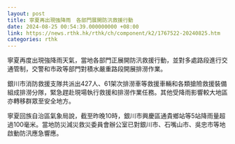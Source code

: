```yaml
---
layout: post
title: 寧夏再出現強降雨　各部門展開防汛救援行動
date: 2024-08-25 00:54:39.000000000 +08:00
link: https://news.rthk.hk/rthk/ch/component/k2/1767522-20240825.htm
categories: rthk
---
```


寧夏再度出現強降雨天氣，當地各部門正展開防汛救援行動，並對多處路段進行交通管制，交警和市政等部門對積水嚴重路段開展排澇作業。

銀川市消防救援支隊共派出427人、61架次排澇車等救援車輛和各類搶險救援裝備組成排澇分隊，緊急趕赴現場執行救援和排澇作業任務。其他受降雨影響較大地區亦轉移群眾至安全地方。

寧夏回族自治區氣象局說，截至昨晚10時，銀川市興慶區通貴鄉站等5站降雨量超過100毫米。當地防災減災救災委員會辦公室已對銀川市、石嘴山市、吳忠市等地啟動防汛應急響應。
